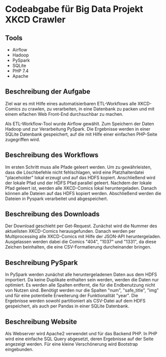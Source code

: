 # Codeabgabe für Big Data Projekt XKCD Crawler

## Tools

- Airflow
- Hadoop
- PySpark
- SQLite
- PHP 7.4
- Apache

## Beschreibung der Aufgabe

Ziel war es mit Hilfe eines automatisierbaren ETL-Workflows alle XKCD-Comics zu crawlen, zu verarbeiten, in eine Datenbank zu packen und mit einem eifachen Web Front-End durchsuchbar zu machen.

Als ETL-Workflow-Tool wurde Airflow gewählt. Zum Speichern der Daten Hadoop und zur Verarbeitung PySpark. Die Ergebnisse werden in einer SQLite Datenbank gespeichert, auf die mit Hilfe einer einfachen PHP-Seite zugegriffen wird.

## Beschreibung des Workflows

Im ersten Schritt muss alle Pfade geleert werden. Um zu gewährleisten, dass die Löschbefehle nicht fehlschlagen, wird eine Platzhalterdatei "placeholder" lokal erzeugt und auf das HDFS kopiert. Anschließend wird der lokale Pfad und der HDFS Pfad parallel geleert. 
Nachdem der lokale Pfad geleert ist, werden alle XKCD-Comics lokal heruntergeladen. Danach können alle Dateien auf das HDFS kopiert werden.
Abschließend werden die Dateien in Pyspark verarbeitet und abgespeichert.

## Beschreibung des Downloads

Der Download geschieht per Get-Request. Zunächst wird die Nummer des aktuellsten XKCD-Comics herausgefunden. Danach werden per Multiprocessing alle XKCD-Comics mit Hilfe der JSON-API heruntergeladen. Ausgelassen werden dabei die Comics "404", "1037" und "1331", da diese Zeichen beinhalten, die eine CSV-Formatierung durcheinander bringen. 

## Beschreibung PySpark

In PySpark werden zunächst alle heruntergeladenen Daten aus dem HDFS importiert. Da keine Duplikate enthalten sein werden, werden die Daten nur optimiert. Es werden alle Spalten entfernt, die für die Endbenutzung nicht von Nutzen sind. Benötigt werden nur die Spalten "num", "safe_title", "img" und für eine potentielle Erweiterung der Funktionalität "year". Die Ergebnisse werden sowohl partitioniert als CSV-Datei auf dem HDFS gespeichert, als auch per Pandas in einer SQLite Datenbank.

## Beschreibung Website

Als Webserver wird Apache2 verwendet und für das Backend PHP. In PHP wird eine einfache SQL Query abgesetzt, deren Ergebnisse auf der Seite angezeigt werden. Für eine kleine Verschönerung wird Bootstrap eingebunden.
